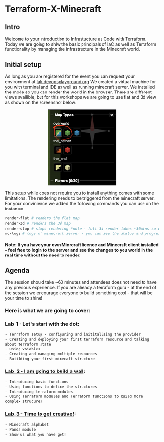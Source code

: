 # Terraform-X-Minecraft
## Intro

Welcome to your introduction to Infrastucture as Code with Terraform. Today we are going to shlw the basic principals of IaC as well as Terraform functionality by managing the infrastructure in the Minecraft world. 

## Initial setup

As long as you are registered for the event you can request your environment at [lab.devopsplayground.org](https://lab.devopsplayground.org/)
We created a virtual machine for you with terminal and IDE as well as running minecraft server. We installed the mode so you can render the world in the browser. There are different views availible, but for this workshops we are going to use flat and 3d view as shown on the screenshot below:

<p align="center">
  <img src="./lab_1/images/mc-map.png" />
</p>

This setup while does not require you to install anything comes with some limitations. The rendering needs to be triggered from the minecraft server. For your convinience we added the following commands you can use on the instance:

```bash
render-flat # renders the flat map
render-3d # renders the 3d map
render-stop # stops rendering *note - full 3d render takes ~30mins so we advise you to build any 3d structure near to the spawn point (152,64,152), rendering is executed in radius of the spwan so you should see the results in a few minutes if you build there
mc-logs # logs of minecraft server - you can see the status and progress of your rendering as well as any calls terraform makes to the srever
```
#### <b>Note:</b> If you have your own Minrcraft licence and Minecraft client installed - feel free to login to the server and see the changes to you world in the real time without the need to render.

## Agenda
The session should take ~60 minutes and attendees does not need to have any previous experience. If you are already a terraform guru - at the end of the session we encourage everyone to build something cool - that will be your time to shine!

### <b>Here is what we are going to cover:</b>

### [Lab_1 - Let's start with the dot](./lab_1/README.md): 

    - Terraform setup - configuring and inititalising the provider
    - Creating and deploying your first terraform resource and talking about terraform state
    - Using vaiables
    - Creating and managing multiple resources
    - Buiilding your first minecaft structure
    
### [Lab_2 - I am going to build a wall](./lab_2/README.md):

    - Introducing basic functions
    - Using functions to define the structures
    - Introducing terraform modules
    - Using Terraform modules and Terraform functions to build more complex strucures 

### [Lab_3 -  Time to get creative!](./lab_3/README.md):

    - Minecraft alphabet 
    - Panda module
    - Show us what you have got!